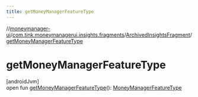 ```yaml
---
title: getMoneyManagerFeatureType
---
```

//[moneymanager-ui](../../../index.html)/[com.tink.moneymanagerui.insights.fragments](../index.html)/[ArchivedInsightsFragment](index.html)/[getMoneyManagerFeatureType](get-money-manager-feature-type.html)



# getMoneyManagerFeatureType



[androidJvm]\
open fun [getMoneyManagerFeatureType](get-money-manager-feature-type.html)(): [MoneyManagerFeatureType](../../com.tink.moneymanagerui/-money-manager-feature-type/index.html)




